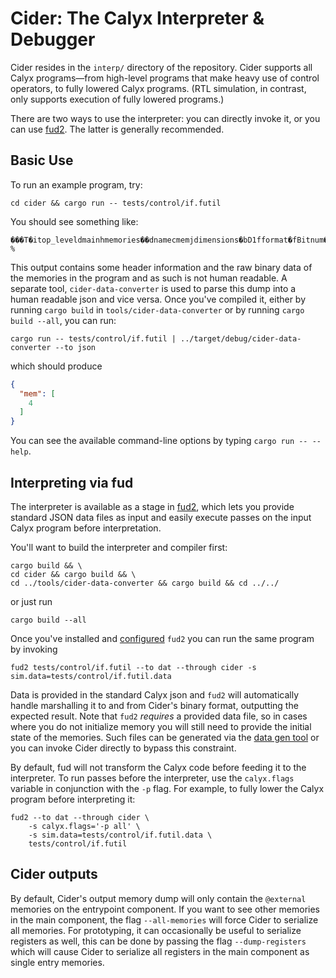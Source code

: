 # Cider: The Calyx Interpreter & Debugger

Cider resides in the `interp/` directory of the
repository.
Cider supports all Calyx programs—from high-level programs that
make heavy use of control operators, to fully lowered Calyx programs.
(RTL simulation, in contrast, only supports execution of fully lowered programs.)

There are two ways to use the interpreter: you can directly invoke it, or you
can use [fud2][]. The latter is generally recommended.

## Basic Use

To run an example program, try:

    cd cider && cargo run -- tests/control/if.futil

You should see something like:

    ���T�itop_leveldmainhmemories��dnamecmemjdimensions�bD1fformat�fBitnum�fsigned�ewidth %


This output contains some header information and the raw binary data of the
memories in the program and as such is not human readable. A separate tool,
`cider-data-converter` is used to parse this dump into a human readable json and
vice versa. Once you've compiled it, either by running `cargo build` in
`tools/cider-data-converter` or by running `cargo build --all`, you can run:

    cargo run -- tests/control/if.futil | ../target/debug/cider-data-converter --to json

which should produce
```json
{
  "mem": [
    4
  ]
}
```



You can see the available command-line options by typing `cargo run -- --help`.

## Interpreting via fud

The interpreter is available as a stage in [fud2][], which lets you provide
standard JSON data files as input and easily execute passes on the input Calyx
program before interpretation.

You'll want to build the interpreter and compiler first:

    cargo build && \
    cd cider && cargo build && \
    cd ../tools/cider-data-converter && cargo build && cd ../../

or just run

    cargo build --all

Once you've installed and [configured](./fud2/index.md#configuration) `fud2` you
can run the same program by invoking

    fud2 tests/control/if.futil --to dat --through cider -s sim.data=tests/control/if.futil.data

Data is provided in the standard Calyx json and `fud2` will automatically handle
marshalling it to and from Cider's binary format, outputting the expected
result. Note that `fud2` _requires_ a provided data file, so in cases where you
do not initialize memory you will still need to provide the initial state of the
memories. Such files can be generated via the
[data gen tool](../tools/data-gen.md) or you can invoke Cider directly to bypass
this constraint.

By default, fud will not transform the Calyx code before feeding it to the interpreter.
To run passes before the interpreter, use the `calyx.flags` variable in conjunction with the `-p` flag.
For example, to fully lower the Calyx program before interpreting it:

    fud2 --to dat --through cider \
        -s calyx.flags='-p all' \
        -s sim.data=tests/control/if.futil.data \
        tests/control/if.futil

## Cider outputs
By default, Cider's output memory dump will only contain the `@external`
memories on the entrypoint component. If you want to see other memories in the
main component, the flag `--all-memories` will force Cider to serialize all
memories. For prototyping, it can occasionally be useful to serialize registers
as well, this can be done by passing the flag `--dump-registers` which will
cause Cider to serialize all registers in the main component as single entry
memories.



[fud2]: ./fud2/index.md
[ref-cells]: ../lang/memories-by-reference.md#the-easy-way-ref-cells
